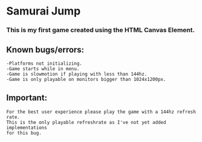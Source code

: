 # Samurai Jump

### This is my first game created using the HTML Canvas Element.

## Known bugs/errors:
    -Platforms not initializing.
    -Game starts while in menu.
    -Game is slowmotion if playing with less than 144hz.
    -Game is only playable on monitors bigger than 1024x1200px.

## Important:
    For the best user experience please play the game with a 144hz refresh rate.
    This is the only playable refreshrate as I've not yet added implementations
    for this bug.
